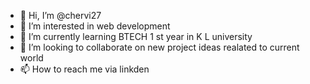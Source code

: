 - 👋 Hi, I’m @chervi27
- 👀 I’m interested in web development
- 🌱 I’m currently learning BTECH 1 st year in K L university
- 💞️ I’m looking to collaborate on new project ideas realated to current world
- 📫 How to reach me via linkden 

<!---
chervi27/chervi27 is a ✨ special ✨ repository because its `README.md` (this file) appears on your GitHub profile.
You can click the Preview link to take a look at your changes.
--->
